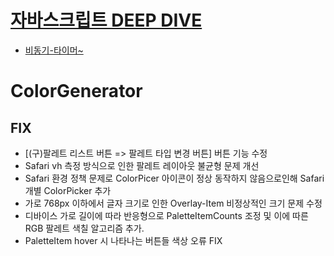 # [자바스크립트 DEEP DIVE](https://github.com/dnrgus1127/TIL/tree/main/Deep%20Dive)

- [비동기-타이머~](https://github.com/dnrgus1127/TIL/blob/main/Deep%20Dive/%EB%B9%84%EB%8F%99%EA%B8%B0-%ED%83%80%EC%9D%B4%EB%A8%B8~.md)



# ColorGenerator

## FIX
- [(구)팔레트 리스트 버튼 => 팔레트 타입 변경 버튼] 버튼 기능 수정
- Safari vh 측정 방식으로 인한 팔레트 레이아웃 불균형 문제 개선
- Safari 환경 정책 문제로 ColorPicer 아이콘이 정상 동작하지 않음으로인해 Safari 개별 ColorPicker 추가
- 가로 768px 이하에서 글자 크기로 인한 Overlay-Item 비정상적인 크기 문제 수정
- 디바이스 가로 길이에 따라 반응형으로 PaletteItemCounts 조정 및 이에 따른 RGB 팔레트 색칠 알고리즘 추가.
- PaletteItem hover 시 나타나는 버튼들 색상 오류 FIX
